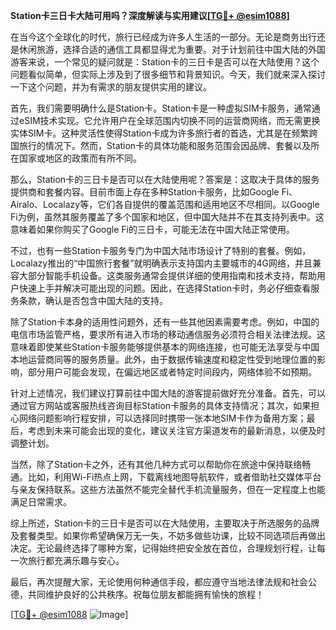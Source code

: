 **Station卡三日卡大陆可用吗？深度解读与实用建议[[TG💪+ @esim1088](https://t.me/s/esim1088)]**

在当今这个全球化的时代，旅行已经成为许多人生活的一部分。无论是商务出行还是休闲旅游，选择合适的通信工具都显得尤为重要。对于计划前往中国大陆的外国游客来说，一个常见的疑问就是：Station卡的三日卡是否可以在大陆使用？这个问题看似简单，但实际上涉及到了很多细节和背景知识。今天，我们就来深入探讨一下这个问题，并为有需求的朋友提供实用的建议。

首先，我们需要明确什么是Station卡。Station卡是一种虚拟SIM卡服务，通常通过eSIM技术实现。它允许用户在全球范围内切换不同的运营商网络，而无需更换实体SIM卡。这种灵活性使得Station卡成为许多旅行者的首选，尤其是在频繁跨国旅行的情况下。然而，Station卡的具体功能和服务范围会因品牌、套餐以及所在国家或地区的政策而有所不同。

那么，Station卡的三日卡是否可以在大陆使用呢？答案是：这取决于具体的服务提供商和套餐内容。目前市面上存在多种Station卡服务，比如Google Fi、Airalo、Localazy等，它们各自提供的覆盖范围和适用地区不尽相同。以Google Fi为例，虽然其服务覆盖了多个国家和地区，但中国大陆并不在其支持列表中。这意味着如果你购买了Google Fi的三日卡，可能无法在中国大陆正常使用。

不过，也有一些Station卡服务专门为中国大陆市场设计了特别的套餐。例如，Localazy推出的“中国旅行套餐”就明确表示支持国内主要城市的4G网络，并且兼容大部分智能手机设备。这类服务通常会提供详细的使用指南和技术支持，帮助用户快速上手并解决可能出现的问题。因此，在选择Station卡时，务必仔细查看服务条款，确认是否包含中国大陆的支持。

除了Station卡本身的适用性问题外，还有一些其他因素需要考虑。例如，中国的电信市场监管严格，要求所有进入市场的移动通信服务必须符合相关法律法规。这意味着即使某些Station卡服务能够提供基本的网络连接，也可能无法享受与中国本地运营商同等的服务质量。此外，由于数据传输速度和稳定性受到地理位置的影响，部分用户可能会发现，在偏远地区或者特定时间段内，网络体验不如预期。

针对上述情况，我们建议打算前往中国大陆的游客提前做好充分准备。首先，可以通过官方网站或客服热线咨询目标Station卡服务的具体支持情况；其次，如果担心网络问题影响行程安排，可以选择同时携带一张本地SIM卡作为备用方案；最后，考虑到未来可能会出现的变化，建议关注官方渠道发布的最新消息，以便及时调整计划。

当然，除了Station卡之外，还有其他几种方式可以帮助你在旅途中保持联络畅通。比如，利用Wi-Fi热点上网，下载离线地图导航软件，或者借助社交媒体平台与亲友保持联系。这些方法虽然不能完全替代手机流量服务，但在一定程度上也能满足日常需求。

综上所述，Station卡的三日卡是否可以在大陆使用，主要取决于所选服务的品牌及套餐类型。如果你希望确保万无一失，不妨多做些功课，比较不同选项后再做出决定。无论最终选择了哪种方案，记得始终把安全放在首位，合理规划行程，让每一次旅行都充满乐趣与安心。

最后，再次提醒大家，无论使用何种通信手段，都应遵守当地法律法规和社会公德，共同维护良好的公共秩序。祝每位朋友都能拥有愉快的旅程！

[[TG💪+ @esim1088](https://t.me/s/esim1088) ![Image](https://i.postimg.cc/4NQfJmqS/Snipaste-2025-05-13-00-14-12.png)]